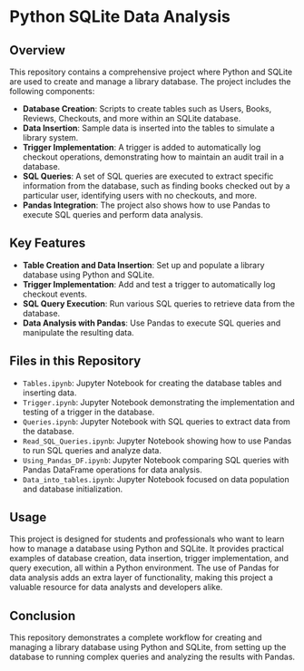# Python SQLite Data Analysis

## Overview
This repository contains a comprehensive project where Python and SQLite are used to create and manage a library database. The project includes the following components:

- **Database Creation**: Scripts to create tables such as Users, Books, Reviews, Checkouts, and more within an SQLite database.
- **Data Insertion**: Sample data is inserted into the tables to simulate a library system.
- **Trigger Implementation**: A trigger is added to automatically log checkout operations, demonstrating how to maintain an audit trail in a database.
- **SQL Queries**: A set of SQL queries are executed to extract specific information from the database, such as finding books checked out by a particular user, identifying users with no checkouts, and more.
- **Pandas Integration**: The project also shows how to use Pandas to execute SQL queries and perform data analysis.

## Key Features
- **Table Creation and Data Insertion**: Set up and populate a library database using Python and SQLite.
- **Trigger Implementation**: Add and test a trigger to automatically log checkout events.
- **SQL Query Execution**: Run various SQL queries to retrieve data from the database.
- **Data Analysis with Pandas**: Use Pandas to execute SQL queries and manipulate the resulting data.

## Files in this Repository
- `Tables.ipynb`: Jupyter Notebook for creating the database tables and inserting data.
- `Trigger.ipynb`: Jupyter Notebook demonstrating the implementation and testing of a trigger in the database.
- `Queries.ipynb`: Jupyter Notebook with SQL queries to extract data from the database.
- `Read_SQL_Queries.ipynb`: Jupyter Notebook showing how to use Pandas to run SQL queries and analyze data.
- `Using_Pandas_DF.ipynb`: Jupyter Notebook comparing SQL queries with Pandas DataFrame operations for data analysis.
- `Data_into_tables.ipynb`: Jupyter Notebook focused on data population and database initialization.

## Usage
This project is designed for students and professionals who want to learn how to manage a database using Python and SQLite. It provides practical examples of database creation, data insertion, trigger implementation, and query execution, all within a Python environment. The use of Pandas for data analysis adds an extra layer of functionality, making this project a valuable resource for data analysts and developers alike.

## Conclusion
This repository demonstrates a complete workflow for creating and managing a library database using Python and SQLite, from setting up the database to running complex queries and analyzing the results with Pandas.
